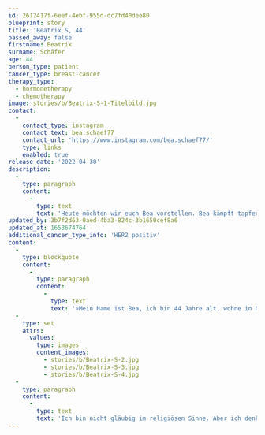 ```yaml
---
id: 2612417f-6eef-4ebf-955d-dc7fd40dee80
blueprint: story
title: 'Beatrix S, 44'
passed_away: false
firstname: Beatrix
surname: Schäfer
age: 44
person_type: patient
cancer_type: breast-cancer
therapy_type:
  - hormonetherapy
  - chemotherapy
image: stories/b/Beatrix-S-1-Titelbild.jpg
contact:
  -
    contact_type: instagram
    contact_text: bea.schaef77
    contact_url: 'https://www.instagram.com/bea.schaef77/'
    type: links
    enabled: true
release_date: '2022-04-30'
description:
  -
    type: paragraph
    content:
      -
        type: text
        text: 'Heute möchten wir euch Bea vorstellen. Bea kämpft tapfer und mit einer wunderbaren Einstellung gegen den Krebs. Brustkrebs, HER2 positiv in der linken Brust.'
updated_by: 3b7f2d63-0aed-4ba3-824c-3b1650cef8a6
updated_at: 1653674764
additional_cancer_type_info: 'HER2 positiv'
content:
  -
    type: blockquote
    content:
      -
        type: paragraph
        content:
          -
            type: text
            text: '»Mein Name ist Bea, ich bin 44 Jahre alt, wohne in Niedersachsen und habe eine wundervolle 16-jährige Tochter. Mitte 2021 habe ich mich nach knapp 20 Jahren von meinem Mann getrennt, mich befreit gefühlt, viel und gerne gearbeitet, war aktiv in der Kommunalpolitik, viel unterwegs, hatte Spaß... Da hatte ich »keine Zeit«, näher auf das Stechen und Brennen in meiner Brust zu achten. Ich habe eine Akne Inversa – eine chronische Hauterkrankung – und dachte, dass diese der Grund für die Schmerzen wäre. Der Gynäkologie-Termin im Dezember brachte dann doch etwas anderes hervor. Plötzlich ging alles ganz schnell: Ultraschall, Mammografie und Biopsie, alles in einer Woche. Des Ergebnis: Tumor HER2 positiv in der linken Brust und im Lymphknoten. Bösartig. Da riss es mir natürlich erst mal den Boden unter den Füßen weg. Doch nachdem MRT und Knochenszintigrafie sauber waren, habe ich mir gesagt: das rocke ich jetzt. Der Plan sind sechs Chemo-Zyklen à drei Wochen. In der ersten Woche Chemo plus Antikörper-Therapie, in der zweiten und dritten Woche nur Antikörper. Die Hälfte habe ich schon geschafft und die Tumore sind auch schon geschrumpft. Dann folgt die OP und Bestrahlung. Die Nebenwirkungen halten sich in Grenzen.'
  -
    type: set
    attrs:
      values:
        type: images
        content_images:
          - stories/b/Beatrix-S-2.jpg
          - stories/b/Beatrix-S-3.jpg
          - stories/b/Beatrix-S-4.jpg
  -
    type: paragraph
    content:
      -
        type: text
        text: 'Ich bin nicht gläubig im religiösen Sinne. Aber ich denke, der Krebs ist wie eine Gelbe Karte: Er ist für irgendwas gut. Mich auf mich selbst und meine Wünsche zu besinnen und mich zu reflektieren. Ich sehe den Krebs tatsächlich nicht als Feind, sondern als Stein des Anstoßes, zwischen wichtig und unwichtig zu unterscheiden. Dazu zählt auch, dass ich mich nur noch mit Menschen umgebe, die mir guttun und die mich akzeptieren, wie ich bin. Davon habe ich zum Glück genug. Ich habe ein tolles Umfeld aus Freunden, Familie und Kollegen. Was mir tatsächlich aber fehlt, ist ein Partner, der das mit mir durchsteht. Aber auch der fällt mir irgendwann vor die Füße 😉. Ich denke, neben der Medizin ist einfach meine positive Lebenseinstellung Gold wert. Ich bin gespannt, was noch kommt, denn das Leben ist wertvoll und Aufgeben keine Option!«'
---
```

